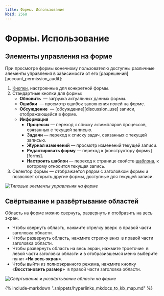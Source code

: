 ```yaml
---
title: Формы. Использование
kbId: 2568
---
```


# Формы. Использование

## Элементы управления на форме

При просмотре формы конечному пользователю доступны различные элементы управления в зависимости от его [разрешений][account_permission_audit]:

1. [Кнопки](https://kb.comindware.ru/category.php?id=457), настроенные для конкретной формы.
2. Стандартные кнопки для формы:
    - **Обновить** *‌* — загрузка актуальных данных формы.
    - **Ошибки** *‌* — просмотр ошибок заполнения полей на форме.
    - **Обсуждение** *‌* — [обсуждение][discussion_use] записи, отображающейся в форме.
    - **Информация** *‌*
        - **Процессы** — переход к списку экземпляров процессов, связанных с текущей записью.
        - **Задачи** — переход к списку задач, связанных с текущей записью.
        - **Журнал изменений** — просмотр изменений текущей записи.
        - **Редактировать форму** — переход к [конструктору формы][forms].
        - **Настроить шаблон** — переход к странице свойств [шаблона](https://kb.comindware.ru/category.php?id=453), к которому относится текущая запись.
3. Селектор формы *‌*— отображается рядом с заголовком формы и позволяет открыть другие формы, доступные для текущей записи.

_![Типовые элементы управления на форме](https://kb.comindware.ru/assets/img_65dd9c138728d.png)_

## Свёртывание и развёртывание областей

Область на форме можно свернуть, развернуть и отобразить на весь экран.

- Чтобы свернуть область, нажмите стрелку вверх *‌* в правой части заголовка области.
- Чтобы развернуть область, нажмите стрелку вниз *‌* в правой части заголовка области.
- Чтобы развернуть область на весь экран, нажмите троеточие ***‌*** в левой части заголовка области и в отобразившемся меню выберите пункт «**На весь экран**».
- Чтобы выйти из полноэкранного режима, нажмите кнопку «**Восстановить размер**» *‌* в правой части заголовка области.

_![Свёртывание и развёртывание области на форме](https://kb.comindware.ru/assets/img_65a66af9c2bf2.png)_

{% include-markdown ".snippets/hyperlinks_mkdocs_to_kb_map.md" %}
